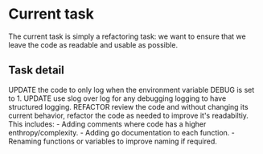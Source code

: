 # Current task
The current task is simply a refactoring task: we want to ensure that we leave the code as readable and usable as possible.

## Task detail
UPDATE the code to only log when the environment variable DEBUG is set to 1.
UPDATE use slog over log for any debugging logging to have structured logging.
REFACTOR review the code and without changing its current behavior, refactor the code as needed to improve it's readabiltiy. This includes:
    - Adding comments where code has a higher enthropy/complexity.
    - Adding go documentation to each function.
    - Renaming functions or variables to improve naming if required.
